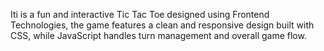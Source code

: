 Iti is a fun and interactive Tic Tac Toe designed using Frontend Technologies, the game features a clean
and responsive design built with CSS, while JavaScript handles turn management and overall game flow. 
